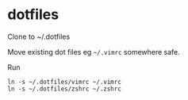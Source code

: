# dotfiles

Clone to ~/.dotfiles

Move existing dot files eg `~/.vimrc` somewhere safe.

Run
```
ln -s ~/.dotfiles/vimrc ~/.vimrc
ln -s ~/.dotfiles/zshrc ~/.zshrc
```
